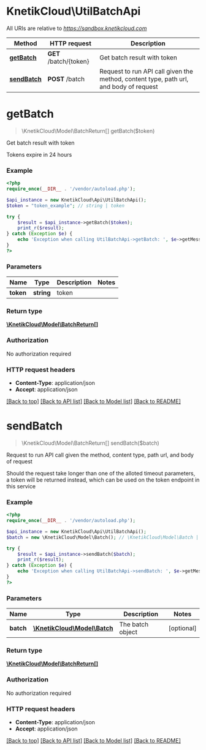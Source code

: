 # KnetikCloud\UtilBatchApi

All URIs are relative to *https://sandbox.knetikcloud.com*

Method | HTTP request | Description
------------- | ------------- | -------------
[**getBatch**](UtilBatchApi.md#getBatch) | **GET** /batch/{token} | Get batch result with token
[**sendBatch**](UtilBatchApi.md#sendBatch) | **POST** /batch | Request to run API call given the method, content type, path url, and body of request


# **getBatch**
> \KnetikCloud\Model\BatchReturn[] getBatch($token)

Get batch result with token

Tokens expire in 24 hours

### Example
```php
<?php
require_once(__DIR__ . '/vendor/autoload.php');

$api_instance = new KnetikCloud\Api\UtilBatchApi();
$token = "token_example"; // string | token

try {
    $result = $api_instance->getBatch($token);
    print_r($result);
} catch (Exception $e) {
    echo 'Exception when calling UtilBatchApi->getBatch: ', $e->getMessage(), PHP_EOL;
}
?>
```

### Parameters

Name | Type | Description  | Notes
------------- | ------------- | ------------- | -------------
 **token** | **string**| token |

### Return type

[**\KnetikCloud\Model\BatchReturn[]**](../Model/BatchReturn.md)

### Authorization

No authorization required

### HTTP request headers

 - **Content-Type**: application/json
 - **Accept**: application/json

[[Back to top]](#) [[Back to API list]](../../README.md#documentation-for-api-endpoints) [[Back to Model list]](../../README.md#documentation-for-models) [[Back to README]](../../README.md)

# **sendBatch**
> \KnetikCloud\Model\BatchReturn[] sendBatch($batch)

Request to run API call given the method, content type, path url, and body of request

Should the request take longer than one of the alloted timeout parameters, a token will be returned instead, which can be used on the token endpoint in this service

### Example
```php
<?php
require_once(__DIR__ . '/vendor/autoload.php');

$api_instance = new KnetikCloud\Api\UtilBatchApi();
$batch = new \KnetikCloud\Model\Batch(); // \KnetikCloud\Model\Batch | The batch object

try {
    $result = $api_instance->sendBatch($batch);
    print_r($result);
} catch (Exception $e) {
    echo 'Exception when calling UtilBatchApi->sendBatch: ', $e->getMessage(), PHP_EOL;
}
?>
```

### Parameters

Name | Type | Description  | Notes
------------- | ------------- | ------------- | -------------
 **batch** | [**\KnetikCloud\Model\Batch**](../Model/\KnetikCloud\Model\Batch.md)| The batch object | [optional]

### Return type

[**\KnetikCloud\Model\BatchReturn[]**](../Model/BatchReturn.md)

### Authorization

No authorization required

### HTTP request headers

 - **Content-Type**: application/json
 - **Accept**: application/json

[[Back to top]](#) [[Back to API list]](../../README.md#documentation-for-api-endpoints) [[Back to Model list]](../../README.md#documentation-for-models) [[Back to README]](../../README.md)

